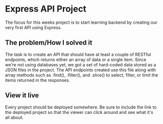 # Express API Project

The focus for this weeks project is to start learning backend by creating our very first API using Express. 

## The problem/How I solved it
The task is to create an API that should have at least a couple of RESTful endpoints, which returns either an array of data or a single item. Since we're not using databases yet, we got a set of hard-coded data stored as a JSON files in the project. The API endpoints created use this file along with array methods such as .find(), .filter(), and .slice() to select, filter, or limit the items returned in the responses.


## View it live

Every project should be deployed somewhere. Be sure to include the link to the deployed project so that the viewer can click around and see what it's all about.
